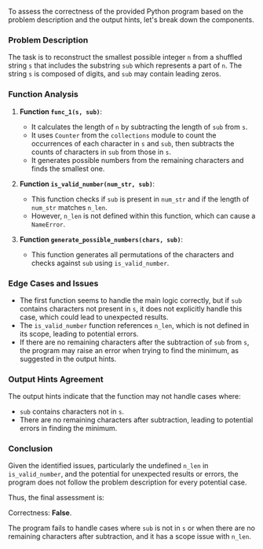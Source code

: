 To assess the correctness of the provided Python program based on the problem description and the output hints, let's break down the components.

### Problem Description
The task is to reconstruct the smallest possible integer `n` from a shuffled string `s` that includes the substring `sub` which represents a part of `n`. The string `s` is composed of digits, and `sub` may contain leading zeros.

### Function Analysis
1. **Function `func_1(s, sub)`**:
   - It calculates the length of `n` by subtracting the length of `sub` from `s`.
   - It uses `Counter` from the `collections` module to count the occurrences of each character in `s` and `sub`, then subtracts the counts of characters in `sub` from those in `s`.
   - It generates possible numbers from the remaining characters and finds the smallest one.

2. **Function `is_valid_number(num_str, sub)`**:
   - This function checks if `sub` is present in `num_str` and if the length of `num_str` matches `n_len`.
   - However, `n_len` is not defined within this function, which can cause a `NameError`.

3. **Function `generate_possible_numbers(chars, sub)`**:
   - This function generates all permutations of the characters and checks against `sub` using `is_valid_number`.

### Edge Cases and Issues
- The first function seems to handle the main logic correctly, but if `sub` contains characters not present in `s`, it does not explicitly handle this case, which could lead to unexpected results.
- The `is_valid_number` function references `n_len`, which is not defined in its scope, leading to potential errors.
- If there are no remaining characters after the subtraction of `sub` from `s`, the program may raise an error when trying to find the minimum, as suggested in the output hints.

### Output Hints Agreement
The output hints indicate that the function may not handle cases where:
- `sub` contains characters not in `s`.
- There are no remaining characters after subtraction, leading to potential errors in finding the minimum.

### Conclusion
Given the identified issues, particularly the undefined `n_len` in `is_valid_number`, and the potential for unexpected results or errors, the program does not follow the problem description for every potential case.

Thus, the final assessment is:

Correctness: **False**. 

The program fails to handle cases where `sub` is not in `s` or when there are no remaining characters after subtraction, and it has a scope issue with `n_len`.